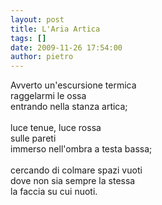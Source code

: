 ```yaml
---
layout: post
title: L'Aria Artica
tags: []
date: 2009-11-26 17:54:00
author: pietro
---
```

Avverto un'escursione termica<br/>raggelarmi le ossa<br/>entrando nella stanza artica;<br/><br/>luce tenue, luce rossa<br/>sulle pareti<br/>immerso nell'ombra a testa bassa;<br/><br/>cercando di colmare spazi vuoti<br/>dove non sia sempre la stessa<br/>la faccia su cui nuoti.
